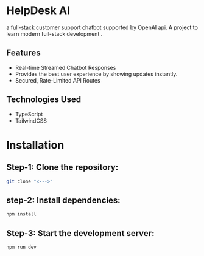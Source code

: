 # HelpDesk AI

a full-stack customer support chatbot supported by OpenAI api.
A project to learn modern full-stack development .





## Features

- Real-time Streamed Chatbot Responses
- Provides the best user experience by showing updates instantly.
- Secured, Rate-Limited API Routes


## Technologies Used

- TypeScript
- TailwindCSS
# Installation

## Step-1: Clone the repository:

```bash
git clone "<--->"
```
## step-2: Install dependencies:

```bash
npm install
```

## Step-3: Start the development server:

```bash
npm run dev
```
